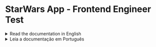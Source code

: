 # StarWars App - Frontend Engineer Test

<details>
    <summary> Read the documentation in English </summary>

This is a Frontend application built in Next.js to test the Frontend Engineer position at CloudWalk.

The application is online on the website: https://star-wars-frontend-engineer-test.vercel.app/

## Installation

First thing to do is clone the repository, so in you terminal run the following code:

```bash
git clone git@github.com:manoelVLima/StarWars-Frontend-Engineer-Test.git
cd StarWars-Frontend-Engineer-Test
```

After that you must download the project dependencies.

```bash
npm install
```

And you are free to run the Application:

```bash
npm run dev
```

You will be up on localhost:3000

If you have any problems cloning the repository, you can also download the project folder as a ZIP in the **<> Code** section and run it manually.

## How to Test

To run the tests in your terminal, run the code:

```bash
npm test / npm run test
```

![image](https://github.com/manoelVLima/StarWars-Frontend-Engineer-Test/blob/master/public/tests.png)

Jest and RTL were used for testing.  

## Tech Stack

The application was built on its basis with React, using the Next.js framework.     The choice was basically because Next.js has a lot of performance potential mainly due to its features such as server-side rendering (SSR), static rendering (SSG), easy page routing and great documentation.

As mentioned before, I used Jest and RTL to perform the tests.

For styling, TailwindCSS was used, which is the standard used in Next.js (another positive point).

Talking a little about code, it was all written in Typescript. I believe that today it should be the best option, mainly to standardize the project and bring more security,

To make requests to the API, I used TanStack Query, a library for asynchronous state management and data caching in React applications. I can mention 2 positive points: better state management in HTTP requests (you no longer need to suffer with useEffect) and caching, which avoids unnecessary requests and improves page fluidity.

Another important point was building the code using the combination of ESLint + Prettier. Honestly, the best thing there is to program, in addition to avoiding a lot of headaches with code formatting, it makes your code easier for other people to see and understand.


## Improvements

Well, I'm going to mention some improvements that could be made (if I had more time), unfortunately I don't.

- Improve website pagination: unfortunately the API is a little limited and makes pagination a bit difficult. I would like to have done direct pagination, without changing pages, but this would require more requests and consequently affect the page's performance. I chose not to do it.
- Implementation of new features: I wasn't able to implement so many ideas, I had more focus on the code itself. But I have some ideas in mind that could be put into practice, for example, a dedicated page for each character or even a modal to show the characteristics of each one.
- Filter robustness: The filter logic can be improved and can even reach the planets API, having a filter that integrates characters and planets. With the planets it would be really cool because it has a lot of numerical information.

## Thank you for the opportunity, I hope you like it!
</details>

<details>
    <summary> Leia a documentação em Português </summary>

Está é uma aplicação Frontend construida em Next.js para a vaga referente ao cargo de Frontend Engineer na CloudWalk.

A aplicação está online em: https://star-wars-frontend-engineer-test.vercel.app/

## Instalação

A primeira coisa a se fazer é clonar o repositório, então no seu terminal execute o seguinte código:

```bash
git clone git@github.com:manoelVLima/StarWars-Frontend-Engineer-Test.git
cd StarWars-Frontend-Engineer-Test
```

Após isso você deve baixar as dependências do projeto:

```bash
npm install
```

E então você estará livre para rodar a aplicação.

```bash
npm run dev
```

Estará rodando localmente em: localhost:3000

Se você tiver algum problema ao clonar o repositório, você também pode baixar a pasta do projeto como um ZIP na seção **<> Código** e executá-lo manualmente.

## Testando o Projeto

Para executar os testes em seu terminal, digite o código:

```bash
npm test / npm run test
```

![image](https://github.com/manoelVLima/StarWars-Frontend-Engineer-Test/blob/master/public/tests.png)

Jest e RTL foram usados ​​para testes.

## Tecnologias Utilizadas

A aplicação foi construída com base no React, utilizando o framework Next.js. A escolha se deu basicamente porque o Next.js tem muito potencial de performance principalmente devido aos seus recursos como renderização no lado do servidor (SSR), renderização estática (SSG), fácil roteamento de páginas e ótima documentação.

Como mencionei antes, usei Jest e RTL para realizar os testes.

Para estilização foi utilizado o TailwindCSS, que é o padrão utilizado no Next.js (outro ponto positivo).

Falando um pouco sobre código, foi tudo escrito em Typescript. Acredito que hoje deva ser a melhor opção, principalmente para padronizar o projeto e trazer mais segurança,

Para fazer solicitações à API, usei TanStack Query, uma biblioteca para gerenciamento assíncrono de estado e cache de dados em aplicações React. Posso citar 2 pontos positivos: melhor gerenciamento de estado nas requisições HTTP (você não precisa mais sofrer com useEffect) e cache, que evita requisições desnecessárias e melhora a fluidez da página.

Outro ponto importante foi construir o código utilizando a combinação ESLint + Prettier. Sinceramente, o melhor que existe para programar, além de evitar muita dor de cabeça com formatação de código, torna seu código mais fácil de ser visto e compreendido por outras pessoas.

## Melhorias

Bom, vou citar algumas melhorias que poderiam ser feitas (se eu tivesse mais tempo), infelizmente não tenho.

- Melhorar a paginação do site: infelizmente a API é um pouco limitada e dificulta um pouco a paginação. Gostaria de ter feito a paginação direta, sem alterar páginas, mas isso exigiria mais requisições e consequentemente afetaria o desempenho da página. Eu escolhi não fazer isso.
- Implementação de novas funcionalidades: não consegui implementar tantas ideias, tive mais foco no código em si. Mas tenho algumas ideias em mente que poderiam ser colocadas em prática, por exemplo, uma página dedicada para cada personagem ou até mesmo um modal para mostrar as características de cada um.
- Robustez do filtro: A lógica do filtro pode ser melhorada e pode até chegar à API de planetas, possuindo um filtro que integra personagens e planetas. Com os planetas seria muito legal porque tem muita informação numérica.

## Obrigado pela oportunidade, espero que gostem!
</details>